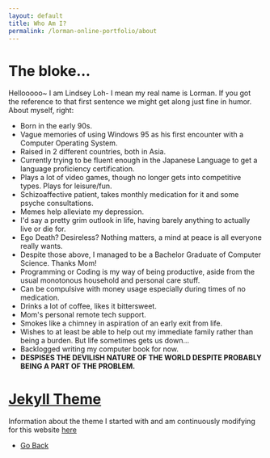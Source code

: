 ```yaml
---
layout: default
title: Who Am I?
permalink: /lorman-online-portfolio/about
---
```


<h1>The bloke...</h1>

<p>Hellooooo~ I am Lindsey Loh- I mean my real name is Lorman. If you got the reference to that first sentence we might get along just fine in humor. About myself, right:</p>
<ul><li>Born in the early 90s.</li>
<li>Vague memories of using Windows 95 as his first encounter with a Computer Operating System.</li>
<li>Raised in 2 different countries, both in Asia.</li>
<li>Currently trying to be fluent enough in the Japanese Language to get a language proficiency certification.</li>
<li>Plays a lot of video games, though no longer gets into competitive types. Plays for leisure/fun.</li>
<li>Schizoaffective patient, takes monthly medication for it and some psyche consultations.</li>
<li>Memes help alleviate my depression.</li>
<li>I'd say a pretty grim outlook in life, having barely anything to actually live or die for.</li>
<li>Ego Death? Desireless? Nothing matters, a mind at peace is all everyone really wants.</li>
<li>Despite those above, I managed to be a Bachelor Graduate of Computer Science. Thanks Mom!</li>
<li>Programming or Coding is my way of being productive, aside from the usual monotonous household and personal care stuff.</li>
<li>Can be compulsive with money usage especially during times of no medication.</li>
<li>Drinks a lot of coffee, likes it bittersweet.</li>
<li>Mom's personal remote tech support.</li>
<li>Smokes like a chimney in aspiration of an early exit from life.</li>
<li>Wishes to at least be able to help out my immediate family rather than being a burden. But life sometimes gets us down...</li>
<li>Backlogged writing my computer book for now.</li>
<li><b>DESPISES THE DEVILISH NATURE OF THE WORLD DESPITE PROBABLY BEING A PART OF THE PROBLEM.</b></li>
</ul>

<h1><a href="/theme">Jekyll Theme</a></h1>

<p>Information about the theme I started with and am continuously modifying for this website <a href="https://github.com/pages-themes/leap-day">here</a></p>

<div class="wrapper">
      <nav>
        <ul>
        <li><a href="/">Go Back</a></li>
        </ul>
      </nav>
</div>